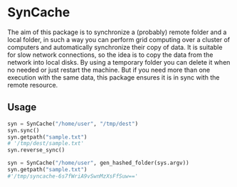 SynCache
========

The aim of this package is to synchronize a (probably) remote folder
and a local folder, in such a way you can perform grid computing over
a cluster of computers and automatically synchronize their copy of
data. It is suitable for slow network connections, so the idea is to
copy the data from the network into local disks. By using a temporary
folder you can delete it when no needed or just restart the machine.
But if you need more than one execution with the same data, this
package ensures it is in sync with the remote resource.

Usage
-----

```Python
syn = SynCache("/home/user", "/tmp/dest")
syn.sync()
syn.getpath("sample.txt")
# '/tmp/dest/sample.txt'
syn.reverse_sync()
```

```Python
syn = SynCache("/home/user", gen_hashed_folder(sys.argv))
syn.getpath("sample.txt")
#'/tmp/syncache-6s7fWriA9vSwnMzXsFfSuw=='
```
